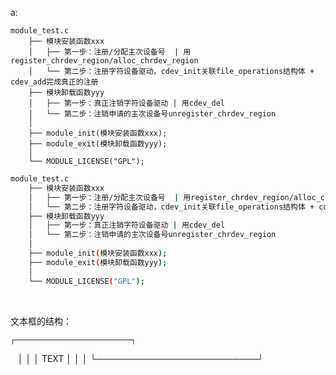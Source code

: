
a:

    module_test.c
        ├── 模块安装函数xxx
        │   ├── 第一步：注册/分配主次设备号  | 用register_chrdev_region/alloc_chrdev_region
        │   └── 第二步：注册字符设备驱动，cdev_init关联file_operations结构体 + cdev_add完成真正的注册
        ├── 模块卸载函数yyy
        │   ├── 第一步：真正注销字符设备驱动 | 用cdev_del
        │   └── 第二步：注销申请的主次设备号unregister_chrdev_region
        │   
        ├── module_init(模块安装函数xxx);
        ├── module_exit(模块卸载函数yyy);
        │ 
        └── MODULE_LICENSE("GPL");
        
        
```bash
module_test.c
    ├── 模块安装函数xxx
    │   ├── 第一步：注册/分配主次设备号  | 用register_chrdev_region/alloc_chrdev_region
    │   └── 第二步：注册字符设备驱动，cdev_init关联file_operations结构体 + cdev_add完成真正的注册
    ├── 模块卸载函数yyy
    │   ├── 第一步：真正注销字符设备驱动 | 用cdev_del
    │   └── 第二步：注销申请的主次设备号unregister_chrdev_region
    │   
    ├── module_init(模块安装函数xxx);
    ├── module_exit(模块卸载函数yyy);
    │ 
    └── MODULE_LICENSE("GPL");
```

        
        
文本框的结构：

    ┌──────────────────────────┐
    │                          │
    │    TEXT                  │
    │                          │
    └──────────────────────────┘    
        
